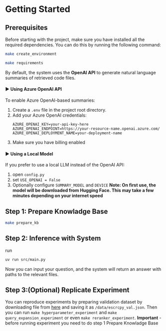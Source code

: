 # Getting Started

## Prerequisites

Before starting with the project, make sure you have installed all the required dependencies. You can do this by running the following command:

```sh
make create_environment
```

```sh
make requirements
```
By default, the system uses the **OpenAI API** to generate natural language summaries of retrieved code files.

#### ▶️ Using Azure OpenAI API

To enable Azure OpenAI-based summaries:

1. Create a `.env` file in the project root directory.
2. Add your Azure OpenAI credentials:
   ```env
   AZURE_OPENAI_KEY=your-api-key-here
   AZURE_OPENAI_ENDPOINT=https://your-resource-name.openai.azure.com/
   AZURE_OPENAI_DEPLOYMENT_NAME=your-deployment-name
3. Make sure you have billing enabled

#### ▶️ Using a Local Model
If you prefer to use a local LLM instead of the OpenAI API:
1. open `config.py`
2. set `USE_OPENAI = False`
3. Optionally configure `SUMMARY_MODEL` and `DEVICE`
**Note: On first use, the model will be downloaded from Hugging Face. This may take a few minutes depending on your internet speed**


## Step 1: Prepare Knowladge Base

```sh
make prepare_kb
```

## Step 2: Inference with System

run

```sh
uv run src/main.py
```

Now you can input your question, and the system will return an answer with paths to the relevant files.

## Step 3:(Optional) Replicate Experiment
You can reproduce experiments by preparing validation dataset by downloading file from [here](https://drive.google.com/file/d/1PiiordcQJwgv4MfT1vl-Omn8DeCdlAB3/view) and saving it as `/data/escrcpy_val.json`. Then you can run `make hyperparameter_experiment` and `make query_expansion_experiment` or even `make reranker_experiment`.
**Important** - before running experiment you need to do step 1 Prepare Knowladge Base

